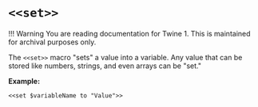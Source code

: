 # `<<set>>`

!!! Warning
    You are reading documentation for Twine 1. This is maintained for archival purposes only.

The `<<set>>` macro "sets" a value into a variable. Any value that can be stored like numbers, strings, and even arrays can be "set."

**Example:**

`<<set $variableName to "Value">>`

